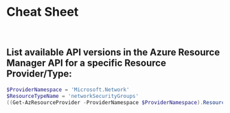 # Cheat Sheet

<br>

## List available API versions in the Azure Resource Manager API for a specific Resource Provider/Type:
```powershell
$ProviderNamespace = 'Microsoft.Network'
$ResourceTypeName = 'networkSecurityGroups'
((Get-AzResourceProvider -ProviderNamespace $ProviderNamespace).ResourceTypes | Where-Object ResourceTypeName -eq $ResourceTypeName).ApiVersions
```